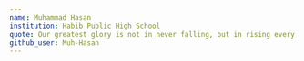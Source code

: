 ```yaml
---
name: Muhammad Hasan
institution: Habib Public High School  
quote: Our greatest glory is not in never falling, but in rising every time we fall
github_user: Muh-Hasan
---
```

